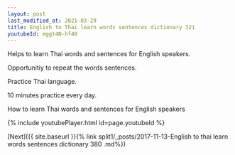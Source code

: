 ```yaml
---
layout: post
last_modified_at: 2021-03-29
title: English to Thai learn words sentences dictionary 321 
youtubeId: mggt4N-hf40
---
```

 
 
Helps to learn Thai words and sentences for English speakers.

Opportunitiy to repeat the words sentences. 

Practice Thai language. 
 
10 minutes practice every day. 
 
How to learn Thai words and sentences for English speakers 
 
{% include youtubePlayer.html id=page.youtubeId %}
 
 
[Next]({{ site.baseurl }}{% link  split1/_posts/2017-11-13-English to thai learn words sentences dictionary 380 .md%})
 
